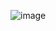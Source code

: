 ![image](https://github.com/chaechaeis/capstoneProject/assets/104643208/20899b93-d3ed-4bb5-a21e-5fa7725730be)
